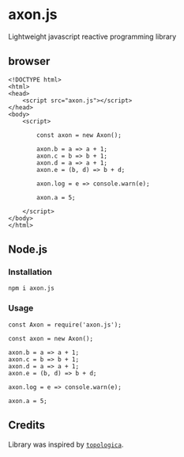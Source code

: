 # axon.js

Lightweight javascript reactive programming library

## browser

```
<!DOCTYPE html>
<html>
<head>
    <script src="axon.js"></script>
</head>
<body>
    <script>

        const axon = new Axon();

        axon.b = a => a + 1;
        axon.c = b => b + 1;
        axon.d = a => a + 1;
        axon.e = (b, d) => b + d;

        axon.log = e => console.warn(e);

        axon.a = 5;

    </script>
</body>
</html>

```

## Node.js

### Installation

```
npm i axon.js
```

### Usage

```
const Axon = require('axon.js');

const axon = new Axon();

axon.b = a => a + 1;
axon.c = b => b + 1;
axon.d = a => a + 1;
axon.e = (b, d) => b + d;

axon.log = e => console.warn(e);

axon.a = 5;
```

## Credits

Library was inspired by [`topologica`](https://github.com/datavis-tech/topologica).
